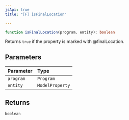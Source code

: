 ```yaml
---
jsApi: true
title: "[F] isFinalLocation"

---
```

```ts
function isFinalLocation(program, entity): boolean
```

Returns `true` if the property is marked with @finalLocation.

## Parameters

| Parameter | Type |
| :------ | :------ |
| `program` | `Program` |
| `entity` | `ModelProperty` |

## Returns

`boolean`
